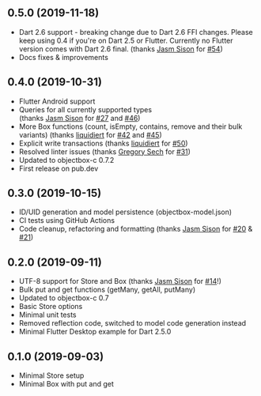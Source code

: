 0.5.0 (2019-11-18)
------------------
* Dart 2.6 support - breaking change due to Dart 2.6 FFI changes.
  Please keep using 0.4 if you're on Dart 2.5 or Flutter. Currently no Flutter version comes with Dart 2.6 final.
  (thanks [Jasm Sison](https://github.com/Buggaboo) for [#54](https://github.com/objectbox/objectbox-dart/pull/57))
* Docs fixes & improvements

0.4.0 (2019-10-31)
------------------
* Flutter Android support
* Queries for all currently supported types  
    (thanks [Jasm Sison](https://github.com/Buggaboo) for [#27](https://github.com/objectbox/objectbox-dart/pull/27) and [#46](https://github.com/objectbox/objectbox-dart/pull/46))
* More Box functions (count, isEmpty, contains, remove and their bulk variants)
    (thanks [liquidiert](https://github.com/liquidiert) for [#42](https://github.com/objectbox/objectbox-dart/pull/42) and [#45](https://github.com/objectbox/objectbox-dart/pull/45))
* Explicit write transactions
    (thanks [liquidiert](https://github.com/liquidiert) for [#50](https://github.com/objectbox/objectbox-dart/pull/50))
* Resolved linter issues
    (thanks [Gregory Sech](https://github.com/GregorySech) for [#31](https://github.com/objectbox/objectbox-dart/pull/31))
* Updated to objectbox-c 0.7.2
* First release on pub.dev

0.3.0 (2019-10-15)
------------------
* ID/UID generation and model persistence (objectbox-model.json)
* CI tests using GitHub Actions
* Code cleanup, refactoring and formatting 
    (thanks [Jasm Sison](https://github.com/Buggaboo) for [#20](https://github.com/objectbox/objectbox-dart/pull/20) & [#21](https://github.com/objectbox/objectbox-dart/pull/21))

0.2.0 (2019-09-11)
------------------
* UTF-8 support for Store and Box 
    (thanks [Jasm Sison](https://github.com/Buggaboo) for [#14](https://github.com/objectbox/objectbox-dart/pull/14)!)
* Bulk put and get functions (getMany, getAll, putMany)
* Updated to objectbox-c 0.7
* Basic Store options
* Minimal unit tests
* Removed reflection code, switched to model code generation instead
* Minimal Flutter Desktop example for Dart 2.5.0

0.1.0 (2019-09-03)
------------------
* Minimal Store setup
* Minimal Box with put and get
